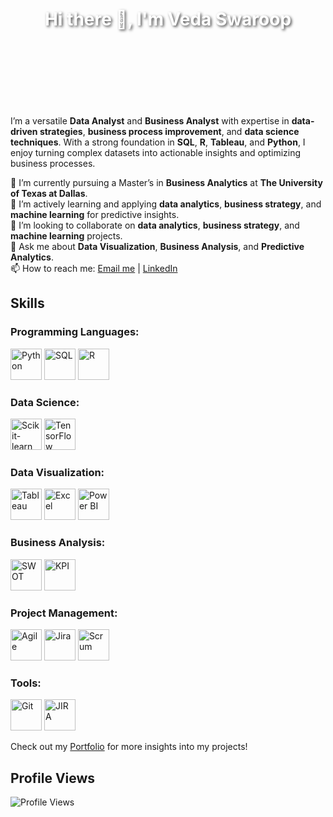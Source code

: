 <div style="background-image: url('https://github.com/Vedv7/Vedv7/blob/main/54dd2a6c17f894e233848e18eaa242d9.jpg'); background-size: cover; background-position: center; height: 300px; display: flex; justify-content: center; align-items: center; color: white; text-shadow: 2px 2px 4px rgba(0, 0, 0, 0.7);">
  <h1>Hi there 👋, I'm Veda Swaroop</h1>
</div>

<p>I’m a versatile <strong>Data Analyst</strong> and <strong>Business Analyst</strong> with expertise in <strong>data-driven strategies</strong>, <strong>business process improvement</strong>, and <strong>data science techniques</strong>. With a strong foundation in <strong>SQL</strong>, <strong>R</strong>, <strong>Tableau</strong>, and <strong>Python</strong>, I enjoy turning complex datasets into actionable insights and optimizing business processes.</p>

🔭 I’m currently pursuing a Master’s in **Business Analytics** at **The University of Texas at Dallas**.  
🌱 I’m actively learning and applying **data analytics**, **business strategy**, and **machine learning** for predictive insights.  
👯 I’m looking to collaborate on **data analytics**, **business strategy**, and **machine learning** projects.  
💬 Ask me about **Data Visualization**, **Business Analysis**, and **Predictive Analytics**.  
📫 How to reach me: [Email me](mailto:dasagrandhi.v@gmail.com) | [LinkedIn](https://www.linkedin.com/in/vedaswaroopdasagrandhi/)

## Skills

### Programming Languages:
<img src="https://upload.wikimedia.org/wikipedia/commons/c/c3/Python-logo-notext.svg" alt="Python" width="50" height="50"/>
<img src="https://upload.wikimedia.org/wikipedia/commons/8/87/Sql_data_base_with_logo.png" alt="SQL" width="50" height="50"/>
<img src="https://upload.wikimedia.org/wikipedia/commons/1/1b/R_logo.svg" alt="R" width="50" height="50"/>

### Data Science:
<img src="https://upload.wikimedia.org/wikipedia/commons/0/05/Scikit_learn_logo_small.svg" alt="Scikit-learn" width="50" height="50"/>
<img src="https://upload.wikimedia.org/wikipedia/commons/2/2d/Tensorflow_logo.svg" alt="TensorFlow" width="50" height="50"/>

### Data Visualization:
<img src="https://upload.wikimedia.org/wikipedia/commons/4/4b/Tableau_Logo.png" alt="Tableau" width="50" height="50"/>
<img src="https://upload.wikimedia.org/wikipedia/commons/6/62/Microsoft_Excel_Logo_%282013-2019%29.svg" alt="Excel" width="50" height="50"/>
<img src="https://upload.wikimedia.org/wikipedia/commons/c/c2/Power_BI_logo.svg" alt="Power BI" width="50" height="50"/>

### Business Analysis:
<img src="https://upload.wikimedia.org/wikipedia/commons/3/3e/SWOT_Analysis.svg" alt="SWOT" width="50" height="50"/>
<img src="https://upload.wikimedia.org/wikipedia/commons/7/71/Pie_chart_icon.svg" alt="KPI" width="50" height="50"/>

### Project Management:
<img src="https://upload.wikimedia.org/wikipedia/commons/6/61/Agile-logo.svg" alt="Agile" width="50" height="50"/>
<img src="https://upload.wikimedia.org/wikipedia/commons/5/5e/Jira_logo.svg" alt="Jira" width="50" height="50"/>
<img src="https://upload.wikimedia.org/wikipedia/commons/8/82/Scrum_process.png" alt="Scrum" width="50" height="50"/>

### Tools:
<img src="https://upload.wikimedia.org/wikipedia/commons/3/3f/Git_icon.svg" alt="Git" width="50" height="50"/>
<img src="https://upload.wikimedia.org/wikipedia/commons/5/5e/Jira_logo.svg" alt="JIRA" width="50" height="50"/>

Check out my [Portfolio](https://datascienceportfol.io/VedaSwaroop) for more insights into my projects!

## Profile Views
![Profile Views](https://komarev.com/ghpvc/?username=Vedv7&color=blue)

